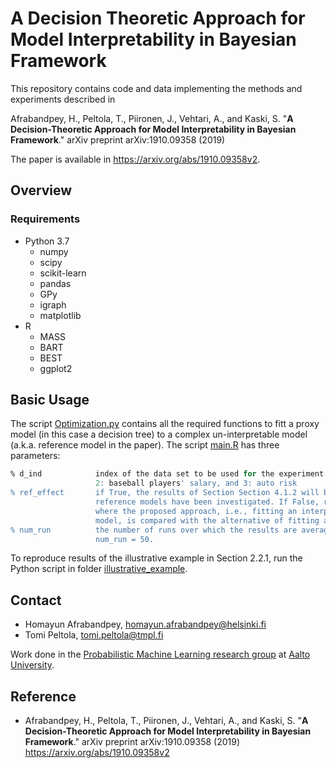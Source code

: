 # A Decision Theoretic Approach for Model Interpretability in Bayesian Framework

This repository contains code and data implementing the methods and experiments described in

Afrabandpey, H., Peltola, T., Piironen, J., Vehtari, A., and Kaski, S. "**A Decision-Theoretic Approach for Model Interpretability in Bayesian Framework**." arXiv preprint arXiv:1910.09358 (2019)

The paper is available in https://arxiv.org/abs/1910.09358v2. 

## Overview

### Requirements

 * Python 3.7
    * numpy
    * scipy
    * scikit-learn
    * pandas
    * GPy
    * igraph
    * matplotlib
 * R
    * MASS
    * BART
    * BEST
    * ggplot2

## Basic Usage

The script [Optimization.py](Optimization.py) contains all the required functions to fitt a proxy model (in this case a decision tree) to a complex un-interpretable model (a.k.a. reference model in the paper). The script [main.R](main.R) has three parameters:

```R
% d_ind            index of the data set to be used for the experiment. possible options are 1: body fat,
                   2: baseball players' salary, and 3: auto risk
% ref_effect       if True, the results of Section Section 4.1.2 will be reproduced where the effect of different
                   reference models have been investigated. If False, results of Section 4.1.3 will be reproduced
                   where the proposed approach, i.e., fitting an interpretable proxy model to the complex reference
                   model, is compared with the alternative of fitting a-priori interpretable model to the data.
% num_run          the number of runs over which the results are averaged. results of the paper are produced with
                   num_run = 50.
```
To reproduce results of the illustrative example in Section 2.2.1, run the Python script in folder [illustrative_example](illustrative_example).

## Contact

 * Homayun Afrabandpey, homayun.afrabandpey@helsinki.fi
 * Tomi Peltola, tomi.peltola@tmpl.fi
 
 Work done in the [Probabilistic Machine Learning research group](https://research.cs.aalto.fi/pml/) at [Aalto University](https://www.aalto.fi/fi).
 
 ## Reference

 * Afrabandpey, H., Peltola, T., Piironen, J., Vehtari, A., and Kaski, S. "**A Decision-Theoretic Approach for Model Interpretability in Bayesian Framework**." arXiv preprint arXiv:1910.09358 (2019) https://arxiv.org/abs/1910.09358v2
